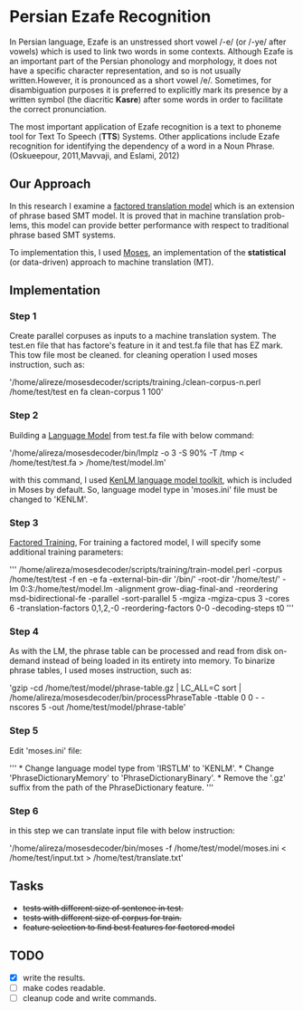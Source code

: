 # Persian Ezafe Recognition

In  Persian  language,  Ezafe  is  an  unstressed short vowel /-e/ (or /-ye/ after vowels) which is used  to  link  two  words  in  some  contexts. Although  Ezafe  is  an  important  part  of  the Persian  phonology  and  morphology,  it  does  not have a specific character representation, and so is not usually written.However, it is pronounced as a short vowel /e/. Sometimes, for disambiguation purposes  it  is  preferred  to  explicitly  mark  its presence by a written symbol (the diacritic __Kasre__) after some words in order to facilitate the correct pronunciation. 

The  most  important  application  of  Ezafe recognition is a text to phoneme tool for Text To Speech  (__TTS__)  Systems.  Other  applications include  Ezafe  recognition  for  identifying  the dependency  of  a  word  in  a  Noun  Phrase. (Oskueepour, 2011,Mavvaji, and Eslami, 2012)

## Our Approach

In this research I examine a [factored translation model](http://www.statmt.org/moses/?n=Moses.CodeGuideFactors) which is an extension of phrase based SMT model. It is proved that in machine translation prob-lems, this model can provide better performance with respect to traditional phrase based SMT systems.

To implementation this, I used [Moses](http://www.statmt.org/moses/?n=Moses.Overview), an implementation of the __statistical__ (or data-driven) approach to machine translation (MT).

## Implementation

### Step 1
Create parallel corpuses as inputs to a machine translation system. The test.en file that has factore's feature in it and test.fa file that has EZ mark. This tow file most be cleaned. for cleaning operation I used moses instruction, such as: 

'/home/alireze/mosesdecoder/scripts/training./clean-corpus-n.perl /home/test/test en fa clean-corpus 1 100'

### Step 2
Building a [Language Model](http://www.statmt.org/moses/?n=FactoredTraining.BuildingLanguageModel) from test.fa file with below command:

'/home/alireza/mosesdecoder/bin/lmplz -o 3 -S 90% -T /tmp < /home/test/test.fa > /home/test/model.lm'

with this command, I used [KenLM language model toolkit](http://kheafield.com/code/kenlm/), which is included in Moses by default. So, language model type in 'moses.ini' file must be changed to 'KENLM'.

### Step 3
[Factored Training](http://www.statmt.org/moses/?n=FactoredTraining.FactoredTraining), For training a factored model, I will specify some additional training parameters:

'''
/home/alireza/mosesdecoder/scripts/training/train-model.perl -corpus /home/test/test -f en -e fa -external-bin-dir '/bin/' -root-dir '/home/test/' -lm 0:3:/home/test/model.lm -alignment grow-diag-final-and -reordering msd-bidirectional-fe -parallel -sort-parallel 5 -mgiza -mgiza-cpus 3 -cores 6 -translation-factors 0,1,2,-0 -reordering-factors 0-0 -decoding-steps t0
'''

### Step 4

As with the LM, the phrase table can be processed and read from disk on-demand instead of being loaded in its entirety into memory. To binarize phrase tables, I used moses instruction, such as:

'gzip -cd /home/test/model/phrase-table.gz | LC_ALL=C sort | /home/alireza/mosesdecoder/bin/processPhraseTable -ttable 0 0 - -nscores 5 -out /home/test/model/phrase-table'

### Step 5 

Edit 'moses.ini' file:

'''
	* Change language model type from 'IRSTLM' to 'KENLM'.
	* Change 'PhraseDictionaryMemory' to 'PhraseDictionaryBinary'.
	* Remove the '.gz' suffix from the path of the PhraseDictionary feature.
'''

### Step 6

in this step we can translate input file with below instruction: 

'/home/alireza/mosesdecoder/bin/moses -f /home/test/model/moses.ini < /home/test/input.txt > /home/test/translate.txt' 

## Tasks

* ~~tests with different size of sentence in test.~~
* ~~tests with different size of corpus for train.~~
* ~~feature selection to find best features for factored model~~

## TODO

* [X] write the results. 
* [ ] make codes readable.
* [ ] cleanup code and write commands.
